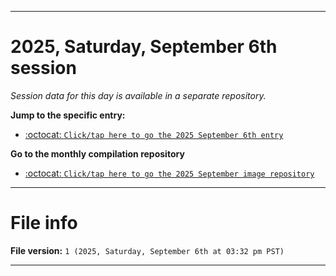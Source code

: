 
***

# 2025, Saturday, September 6th session

_Session data for this day is available in a separate repository._

**Jump to the specific entry:**

- [:octocat: `Click/tap here to go the 2025 September 6th entry`](https://github.com/seanpm2001/SeansLifeArchive_Images_ModernSmurfsVillage_Y2025_V9/tree/SeansLifeArchive_ModernSmurfsVillage_Y2025_V9_Main-dev/2025/09_September/06/)

**Go to the monthly compilation repository**

- [:octocat: `Click/tap here to go the 2025 September image repository`](https://github.com/seanpm2001/SeansLifeArchive_Images_ModernSmurfsVillage_Y2025_V9/)

***

# File info

**File version:** `1 (2025, Saturday, September 6th at 03:32 pm PST)`

***
